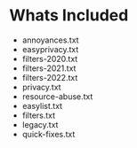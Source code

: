 # Whats Included
- annoyances.txt
- easyprivacy.txt
- filters-2020.txt
- filters-2021.txt
- filters-2022.txt
- privacy.txt
- resource-abuse.txt
- easylist.txt
- filters.txt
- legacy.txt
- quick-fixes.txt